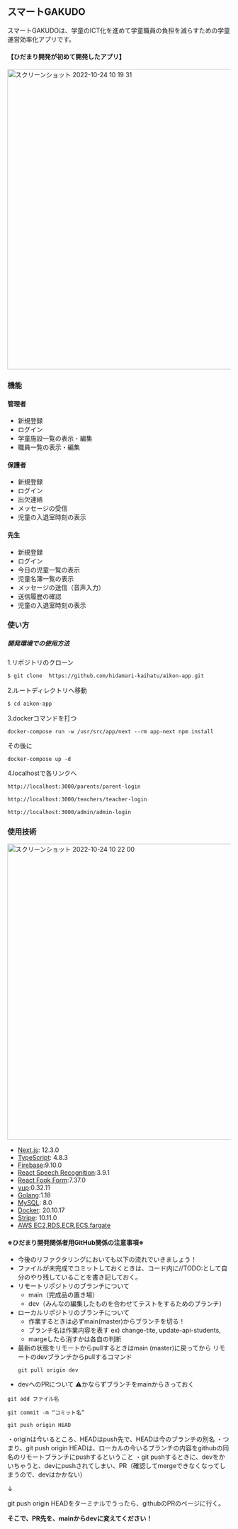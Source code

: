 ## スマートGAKUDO
スマートGAKUDOは、学童のICT化を進めて学童職員の負担を減らすための学童運営効率化アプリです。
#### 【ひだまり開発が初めて開発したアプリ】
<img width="678" alt="スクリーンショット 2022-10-24 10 19 31" src="https://user-images.githubusercontent.com/94016735/197431411-614ad0dc-acbf-4939-bbae-2dcb03d655ab.png">

### 機能
#### 管理者
- 新規登録
- ログイン
- 学童施設一覧の表示・編集
- 職員一覧の表示・編集

#### 保護者
- 新規登録
- ログイン
- 出欠連絡
- メッセージの受信
- 児童の入退室時刻の表示

#### 先生
- 新規登録
- ログイン
- 今日の児童一覧の表示
- 児童名簿一覧の表示
- メッセージの送信（音声入力）
- 送信履歴の確認
- 児童の入退室時刻の表示

### 使い方
##### 開発環境での使用方法
1.リポジトリのクローン
```bash
$ git clone  https://github.com/hidamari-kaihatu/aikon-app.git
```
2.ルートディレクトリへ移動
```bash
$ cd aikon-app
```
3.dockerコマンドを打つ
```docker-compose
docker-compose run -w /usr/src/app/next --rm app-next npm install
```
その後に
```docker-compose
docker-compose up -d
```
4.localhostで各リンクへ
```bash
http://localhost:3000/parents/parent-login
```
```bash
http://localhost:3000/teachers/teacher-login
```
```bash
http://localhost:3000/admin/admin-login
```
### 使用技術
<img width="669" alt="スクリーンショット 2022-10-24 10 22 00" src="https://user-images.githubusercontent.com/94016735/197431685-f5e26402-56e5-4d1d-a1c8-09b6e385127c.png">

- [Next.js](https://nextjs.org/): 12.3.0
- [TypeScript](https://www.typescriptlang.org/): 4.8.3
- [Firebase](https://github.com/firebase/firebase-js-sdk#readme):9.10.0
- [React Speech Recognition](https://webspeechrecognition.com/):3.9.1
- [React Fook Form](https://www.react-hook-form.com):7.37.0
- [yup](https://github.com/jquense/yup):0.32.11
- [Golang](https://go.dev/):1.18
- [MySQL](https://www.mysql.com/jp/): 8.0
- [Docker](https://www.docker.com/): 20.10.17
- [Stripe](https://stripe.com/jp): 10.11.0
- [AWS EC2,RDS,ECR,ECS,fargate](https://aws.amazon.com/jp/)

#### ※ひだまり開発関係者用GitHub関係の注意事項※
- 今後のリファクタリングにおいても以下の流れでいきましょう！
- ファイルが未完成でコミットしておくときは、コード内に//TODO:として自分のやり残していることを書き記しておく。
- リモートリポジトリのブランチについて
    - main（完成品の置き場）
    - dev（みんなの編集したものを合わせてテストをするためのブランチ）
- ローカルリポジトリのブランチについて
    - 作業するときは必ずmain(master)からブランチを切る！
    - ブランチ名は作業内容を表す
    ex) change-tite, update-api-students,
    - margeしたら消すかは各自の判断
- 最新の状態をリモートからpullするときはmain (master)に戻ってから
  リモートのdevブランチからpullするコマンド
  ```git
  git pull origin dev
  ```
- devへのPRについて
⚠️かならずブランチをmainからきっておく

```git
git add ファイル名

git commit -m “コミット名”

git push origin HEAD
```
・originは今いるところ、HEADはpush先で、HEADは今のブランチの別名
・つまり、git push origin HEADは、ローカルの今いるブランチの内容をgithubの同名のリモートブランチにpushするということ
・git pushするときに、devをかいちゃうと、devにpushされてしまい、PR（確認してmergeできなくなってしまうので、devはかかない）

↓

git push origin HEADをターミナルでうったら、githubのPRのページに行く。

**そこで、PR先を、mainからdevに変えてください！**
